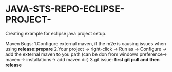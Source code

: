 # JAVA-STS-REPO-ECLIPSE-PROJECT-
Creating example for eclipse java project setup.

Maven Bugs:
1.Configure external maven, if the m2e is causing issues when using **release:prepare**
2.Your project -> right-click -> Run as -> Configure -> add the external maven to you path (can be don from windows preference-> maven -> installations-> add maven dir)
3.git issue: **first git pull and then release**  

